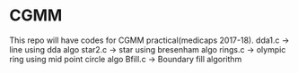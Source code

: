 # CGMM
This repo will have codes for CGMM practical(medicaps 2017-18).
dda1.c -> line using dda algo
star2.c -> star using bresenham algo
rings.c -> olympic ring using mid point circle algo
Bfill.c -> Boundary fill algorithm
